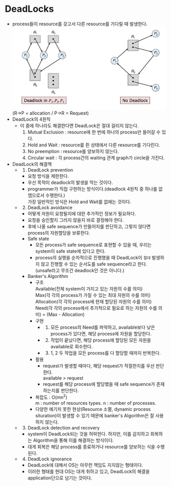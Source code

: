 # DeadLocks
- process들이 resource를 갖고서 다른 resource를 기다릴 때 발생한다.
<img src="./img/deadlock.png"><br>
(R->P = allocation / P->R = Request)
- DeadLock의 4원칙
  - 이 중에 하나라도 해결한다면 DeadLock은 절대 걸리지 않는다.
    1. Mutual Exclusion : resource에 한 번에 하나의 process만 들어갈 수 있다.
    2. Hold and Wait : resource를 쥔 상태에서 다른 resource를 기다린다.
    3. No preemption : resource를 양보하지 않는다.
    4. Circular wait : 각 process간의 waiting 관계 graph가 circle을 가진다.
- DeadLock의 해결책
  - 1. DeadLock prevention
    - 요청 방식을 제한한다.
    - 우선 목적이 deadlock의 발생을 막는 것이다.
    - programmer가 직접 구현하는 방식이다.(deadlock 4원칙 중 하나를 없앰으로서 수행한다.)
    <br>가장 일반적인 방식은 Hold and Wait를 없애는 것이다.
  - 2. DeadLock avoidance
    - 어떻게 자원이 요청될지에 대한 추가적인 정보가 필요하다.
    - 요청을 승인할지 그러지 않을지 바로 결정해야 한다.
    - 후에 나올 safe sequence가 만들어지를 판단하고, 그렇지 않다면 process의 자원할당을 보류한다.
    - Safe state
      - 모든 process가 safe sequence로 표현할 수 있을 때, 우리는 system이 safe state에 있다고 한다.
      - process의 실행을 순차적으로 진행했을 때 DeadLock이 `절대` 발생하지 않고 진행할 수 있는 순서도를 safe sequence라고 한다.<br>
      (unsafe라고 무조건 deadlock인 것은 아니다.)
    - Banker's Algorithm
      - 구조<br>
      Available(전체 system이 가지고 있는 자원의 수를 의미)<br>
      Max(각 각의 process가 가질 수 있는 최대 자원의 수를 의미)<br> Allocation(각 각의 process에 현재 할당된 자원의 수를 의미)<br> Need(각 각의 process에서 추가적으로 필요로 하는 자원의 수를 의미) = (Max - Allocation)
      - 구현
        - 1. 모든 process의 Need를 파악하고, available보다 낮은 process가 있다면, 해당 process에 자원을 할당한다.
        - 2. 작업이 끝났다면, 해당 process에 할당된 모든 자원을 available로 회수한다.
        - 3. 1, 2 두 작업을 모든 process를 다 할당할 때까지 반복한다.
      - 활용
        - request가 발생할 때마다, 해당 request가 적절한지를 우선 판단한다.<br>
        available > request
        - request를 해당 process에 할당했을 때 safe sequence가 존재하는지를 판단한다.
      - 복잡도 : O(mn<sup>2</sup>) <br>
      m : number of resources types.
      n : number of processes.
      - 다양한 예기치 못한 현상(Resource 소멸, dynamic process situration)이 발생할 수 있기 때문에 banker's Algorithm은 잘 사용하지 않는다.
  - 3. DeadLock detection and recovery
    - system이 DeadLock되는 것을 허락한다. 하지만, 이를 감지하고 회복하는 Algorithm을 통해 이를 해결하는 방식이다.
    - 대게 회복은 해당 process를 종료하거나 resource를 양보하는 식을 수행된다.
  - 4. DeadLock ignorance
    - DeadLock에 대해서 OS는 아무런 책임도 지지않는 형태이다.
    - 이러한 형태를 현대 OS는 대게 취하고 있고, DeadLock의 해결을 application단으로 넘기는 것이다.
